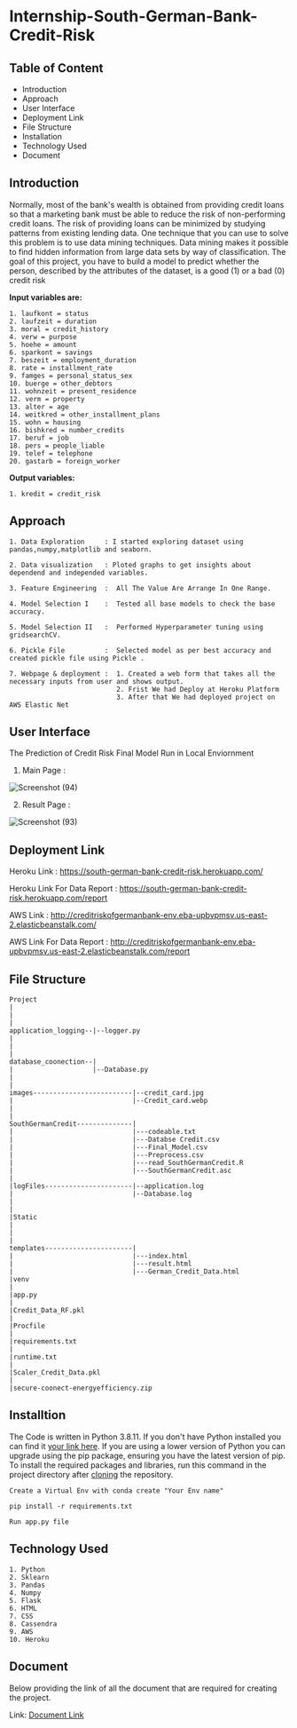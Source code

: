 # Internship-South-German-Bank-Credit-Risk

## Table of Content
- Introduction
- Approach
- User Interface
- Deployment Link
- File Structure
- Installation
- Technology Used
- Document

## Introduction
Normally, most of the bank's wealth is obtained from providing credit loans so that a marketing bank must be able to reduce the risk of non-performing credit loans. The risk
of providing loans can be minimized by studying patterns from existing lending data. One technique that you can use to solve this problem is to use data mining techniques.
Data mining makes it possible to find hidden information from large data sets by way of classification. The goal of this project, you have to build a model to predict whether the person, described by the attributes of the dataset, is a good (1) or a bad (0) credit risk

**Input variables are:**
~~~
1. laufkont = status
2. laufzeit = duration
3. moral = credit_history
4. verw = purpose
5. hoehe = amount
6. sparkont = savings
7. beszeit = employment_duration
8. rate = installment_rate
9. famges = personal_status_sex
10. buerge = other_debtors
11. wohnzeit = present_residence
12. verm = property
13. alter = age
14. weitkred = other_installment_plans
15. wohn = housing
16. bishkred = number_credits
17. beruf = job
18. pers = people_liable
19. telef = telephone
20. gastarb = foreign_worker
~~~

**Output variables:**

`1. kredit = credit_risk`

## Approach
~~~
1. Data Exploration     : I started exploring dataset using pandas,numpy,matplotlib and seaborn. 

2. Data visualization   : Ploted graphs to get insights about dependend and independed variables. 

3. Feature Engineering  :  All The Value Are Arrange In One Range.

4. Model Selection I    :  Tested all base models to check the base accuracy.
                       
5. Model Selection II   :  Performed Hyperparameter tuning using gridsearchCV.

6. Pickle File          :  Selected model as per best accuracy and created pickle file using Pickle .

7. Webpage & deployment :  1. Created a web form that takes all the necessary inputs from user and shows output.
                           2. Frist We had Deploy at Heroku Platform
                           3. After that We had deployed project on AWS Elastic Net
~~~

## User Interface
The Prediction of Credit Risk Final Model Run in Local Enviornment

1. Main Page :

![Screenshot (94)](https://user-images.githubusercontent.com/62636740/139243173-98a35c5f-d7b8-4246-9287-0d9e4d2dd668.png)

2. Result Page :

![Screenshot (93)](https://user-images.githubusercontent.com/62636740/139243363-4c46d61b-8c29-4492-b766-311153d4b443.png)

## Deployment Link

Heroku Link : https://south-german-bank-credit-risk.herokuapp.com/

Heroku Link For Data Report : https://south-german-bank-credit-risk.herokuapp.com/report

AWS Link : http://creditriskofgermanbank-env.eba-upbvpmsv.us-east-2.elasticbeanstalk.com/

AWS Link For Data Report : http://creditriskofgermanbank-env.eba-upbvpmsv.us-east-2.elasticbeanstalk.com/report

## File Structure
~~~
Project
|
|
|
application_logging--|--logger.py
|
|
|
database_coonection--|
|                    |--Database.py
|                            
|
images-------------------------|--credit_card.jpg
|                              |--Credit_card.webp
|
|
SouthGermanCredit--------------|
|                              |---codeable.txt
|                              |---Databse Credit.csv
|                              |---Final_Model.csv
|                              |---Preprocess.csv
|                              |---read_SouthGermanCredit.R
|                              |---SouthGermanCredit.asc
|
|logFiles----------------------|--application.log
|                              |--Database.log
|
|
|Static
|
|
|
templates----------------------|  
|                              |---index.html
|                              |---result.html
|                              |---German_Credit_Data.html
|venv
|
|app.py
|
|Credit_Data_RF.pkl
|
|Procfile
|
|requirements.txt
|
|runtime.txt
|
|Scaler_Credit_Data.pkl
|
|secure-coonect-energyefficiency.zip
~~~

## Installtion
The Code is written in Python 3.8.11. If you don't have Python installed you can find it [your link here](https://www.python.org/downloads/). If you are using a lower version of Python you can upgrade using the pip package, ensuring you have the latest version of pip. To install the required packages and libraries, run this command in the project directory after [cloning](https://docs.github.com/en/github/creating-cloning-and-archiving-repositories/cloning-a-repository) the repository.

~~~
Create a Virtual Env with conda create "Your Env name"
~~~
~~~
pip install -r requirements.txt
~~~
~~~
Run app.py file
~~~

## Technology Used
~~~
1. Python
2. Sklearn
3. Pandas
4. Numpy
5. Flask
6. HTML
7. CSS
8. Cassendra
9. AWS
10. Heroku
~~~

## Document
Below providing the link of all the document that are required for creating the project.

Link: [Document Link](https://drive.google.com/drive/folders/1XqY3PVwtXR0G0rJfvl1DI3XU7m_Zqu29?usp=sharing)
